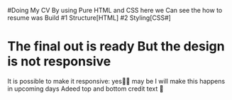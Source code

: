 #Doing My CV
By using Pure HTML and CSS
here we Can see the how to resume was Build
#1 Structure[HTML]
#2 Styling[CSS#]
# The final out is ready But the design is not responsive  
It is possible to make it responsive: yes💯🎉
 may be I will make this happens in upcoming days 
Adeed top and bottom credit text 💖
